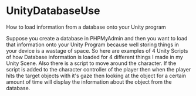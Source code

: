# UnityDatabaseUse
How to load information from a database onto your Unity program


Suppose you create a database in PHPMyAdmin and then you want to load that information onto your Unity Program because well storing things in your device is a wastage of space. So here are examples of 4 Unity Scripts of how Database information is loaded for 4 different things I made in my Unity Scene.
Also there is a script to move around the character. If the script is added to the character controller of the player then when the player hits the target objects with it's gaze then looking at the object for a certain amount of time will display the information about the object from the database.
